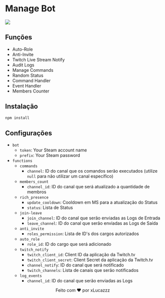 # Manage Bot

<img src="https://img.shields.io/badge/Node.js-43853D?style=for-the-badge&logo=node.js&logoColor=white"/>

## Funções

- Auto-Role
- Anti-Invite
- Twitch Live Stream Notify
- Audit Logs
- Manage Commands
- Random Status
- Command Handler
- Event Handler
- Members Counter

## Instalação

```bash
npm install
```

## Configurações

- `bot`
  - `token`: Your Steam account name
  - `prefix`: Your Steam password
- `functions`
  - `commands`
    - `channel`: ID do canal que os comandos serão executados (utilize `null` para não utilizar um canal específico)
  - `members_count`
    - `channel_id`: ID do canal que será atualizado a quantidade de membros
  - `rich_presence`
    - `update_cooldown`: Cooldown em MS para a atualização do Status
    - `status`: Lista de Status
  - `join-leave`
    - `join_channel`: ID do canal que serão enviadas as Logs de Entrada
    - `leave_channel`: ID do canal que serão enviadas as Logs de Saída
  - `anti_invite`
    - `roles_permission`: Lista de ID's dos cargos autorizados
  - `auto_role`
    - `role_id`: ID do cargo que será adicionado
  - `twitch_notify`
    - `twitch_client_id`: Client ID da aplicação da Twitch.tv 
    - `twitch_client_secret`: Client Secret da aplicação da Twitch.tv 
    - `channel_notify`: ID do canal que será notificado
    - `twitch_channels`: Lista de canais que serão notificados
  - `log_events`
    - `channel_id`: ID do canal que serão enviadas as Logs

<center>Feito com ❤️ por xLucazzz</center>
